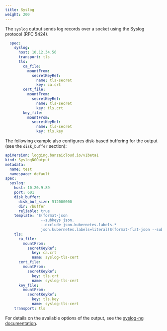 ```yaml
---
title: Syslog
weight: 200
---
```


The `syslog` output sends log records over a socket using the Syslog protocol (RFC 5424).

```yaml
  spec:
    syslog:
      host: 10.12.34.56
      transport: tls
      tls:
        ca_file:
          mountFrom:
            secretKeyRef:
              name: tls-secret
              key: ca.crt
        cert_file:
          mountFrom:
            secretKeyRef:
              name: tls-secret
              key: tls.crt
        key_file:
          mountFrom:
            secretKeyRef:
              name: tls-secret
              key: tls.key
```

The following example also configures disk-based buffering for the output (see the `disk_buffer` section):

```yaml
apiVersion: logging.banzaicloud.io/v1beta1
kind: SyslogNGOutput
metadata:
  name: test
  namespace: default
spec:
  syslog:
    host: 10.20.9.89
    port: 601
    disk_buffer:
      disk_buf_size: 512000000
      dir: /buffer
      reliable: true
    template: "$(format-json
                --subkeys json.
                --exclude json.kubernetes.labels.*
                json.kubernetes.labels=literal($(format-flat-json --subkeys json.kubernetes.labels.)))\n"
    tls:
      ca_file:
        mountFrom:
          secretKeyRef:
            key: ca.crt
            name: syslog-tls-cert
      cert_file:
        mountFrom:
          secretKeyRef:
            key: tls.crt
            name: syslog-tls-cert
      key_file:
        mountFrom:
          secretKeyRef:
            key: tls.key
            name: syslog-tls-cert
    transport: tls
```

For details on the available options of the output, see the [syslog-ng documentation](https://www.syslog-ng.com/technical-documents/doc/syslog-ng-open-source-edition/3.37/administration-guide/56#TOPIC-1829124).
